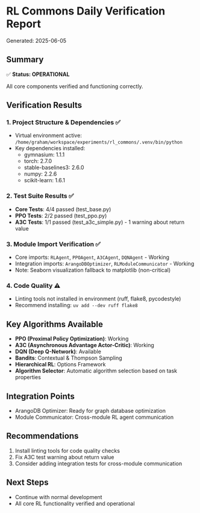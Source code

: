 # RL Commons Daily Verification Report
Generated: 2025-06-05

## Summary
✅ **Status: OPERATIONAL**

All core components verified and functioning correctly.

## Verification Results

### 1. Project Structure & Dependencies ✅
- Virtual environment active: `/home/graham/workspace/experiments/rl_commons/.venv/bin/python`
- Key dependencies installed:
  - gymnasium: 1.1.1
  - torch: 2.7.0
  - stable-baselines3: 2.6.0
  - numpy: 2.2.6
  - scikit-learn: 1.6.1

### 2. Test Suite Results ✅
- **Core Tests**: 4/4 passed (test_base.py)
- **PPO Tests**: 2/2 passed (test_ppo.py)
- **A3C Tests**: 1/1 passed (test_a3c_simple.py) - 1 warning about return value

### 3. Module Import Verification ✅
- Core imports: `RLAgent`, `PPOAgent`, `A3CAgent`, `DQNAgent` - Working
- Integration imports: `ArangoDBOptimizer`, `RLModuleCommunicator` - Working
- Note: Seaborn visualization fallback to matplotlib (non-critical)

### 4. Code Quality ⚠️
- Linting tools not installed in environment (ruff, flake8, pycodestyle)
- Recommend installing: `uv add --dev ruff flake8`

## Key Algorithms Available
- **PPO (Proximal Policy Optimization)**: Working
- **A3C (Asynchronous Advantage Actor-Critic)**: Working
- **DQN (Deep Q-Network)**: Available
- **Bandits**: Contextual & Thompson Sampling
- **Hierarchical RL**: Options Framework
- **Algorithm Selector**: Automatic algorithm selection based on task properties

## Integration Points
- ArangoDB Optimizer: Ready for graph database optimization
- Module Communicator: Cross-module RL agent communication

## Recommendations
1. Install linting tools for code quality checks
2. Fix A3C test warning about return value
3. Consider adding integration tests for cross-module communication

## Next Steps
- Continue with normal development
- All core RL functionality verified and operational